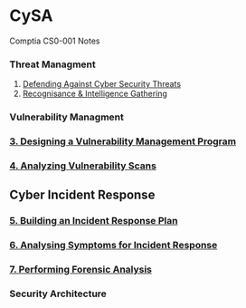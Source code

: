 # CySA
Comptia CS0-001 Notes

### Threat Managment  
1. <a href="https://github.com/ReefMeeter/CySA/blob/master/01.%20Defending%20Against%20CyberSecurity%20Threats.md">Defending Against Cyber Security Threats</a>
2. <a href="https://github.com/ReefMeeter/CySA/blob/master/02%20Recognisance%20%26%20Intelligence%20Gathering.md">Recognisance & Intelligence Gathering</a>
### Vulnerability Managment  
### <a href="https://github.com/ReefMeeter/CySA/blob/master/03.%20Designing%20a%20Vulnerability%20Management%20Program.md">3. Designing a Vulnerability Management Program</a>
### <a href="https://github.com/ReefMeeter/CySA/blob/master/04.%20Analyzing%20Vulnerability%20Scans.md">4. Analyzing Vulnerability Scans</a>
## Cyber Incident Response  
### <a href="https://github.com/ReefMeeter/CySA/blob/master/05.%20Building%20an%20Incident%20Response%20Plan.md">5. Building an Incident Response Plan</a>
### <a href="https://github.com/ReefMeeter/CySA/blob/master/06.%20Analysing%20Symptoms%20for%20Incident%20Response.md">6. Analysing Symptoms for Incident Response</a>
### <a href="https://github.com/ReefMeeter/CySA/blob/master/07.%20Performing%20Forensic%20Analysis.md">7. Performing Forensic Analysis</a>
### Security Architecture  

